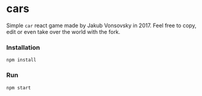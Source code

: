 # cars

Simple `car` react game made by Jakub Vonsovsky in 2017. Feel free to copy, edit or even take over the world with the fork.

### Installation

`npm install`

### Run

`npm start`
